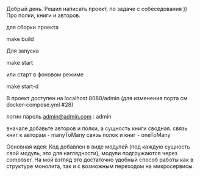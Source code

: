 
Добрый день.
Решил написать проект, по задаче с собеседования )) 
Про полки, книги и авторов.

для сборки проекта

make build

Для запуска

make start

или старт в фоновом режиме

make start-d 


В проект доступен на localhost:8080/admin (для изменения порта см docker-compose.yml #28)

логин пароль admin@admin.com : admin

вначале добавьте авторов и полки, а сущность книги сводная. 
связь книг к авторам - manyToMany
связь полок и книг - oneToMany


Основная идея:
Код добавлен в виде модулей (под каждую сущность свой модуль, это для наглядности), модули подгружаются через composer. На мой взгляд это достаточно удобный способ работы как в структуре монолита, так и с возможным переходом на микросервисы.




